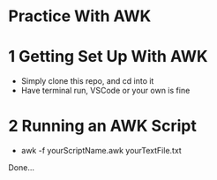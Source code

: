 # Practice With AWK

# 1 Getting Set Up With AWK

- Simply clone this repo, and cd into it
- Have terminal run, VSCode or your own is fine

# 2 Running an AWK Script

- awk -f yourScriptName.awk yourTextFile.txt

Done...
